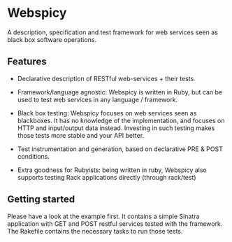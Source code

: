 # Webspicy

A description, specification and test framework for web services seen as black
box software operations.

## Features

* Declarative description of RESTful web-services + their tests

* Framework/language agnostic: Webspicy is written in Ruby, but can be used to
  test web services in any language / framework.

* Black box testing: Webspicy focuses on web services seen as blackboxes. It has
  no knowledge of the implementation, and focuses on HTTP and input/output data
  instead. Investing in such testing makes those tests more stable and your API
  better.

* Test instrumentation and generation, based on declarative PRE & POST
  conditions.

* Extra goodness for Rubyists: being written in ruby, Webspicy also supports
  testing Rack applications directly (through rack/test)

## Getting started

Please have a look at the example first. It contains a simple Sinatra application
with GET and POST restful services tested with the framework. The Rakefile contains
the necessary tasks to run those tests.
